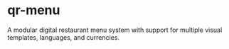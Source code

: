 # qr-menu
A modular digital restaurant menu system with support for multiple visual templates, languages, and currencies.
